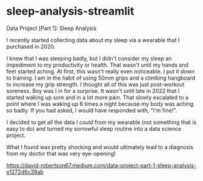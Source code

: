 # sleep-analysis-streamlit

Data Project [Part 1]: Sleep Analysis

I recently started collecting data about my sleep via a wearable that I purchased in 2020.

I knew that I was sleeping badly, but I didn't consider my sleep an impediment to my productivity or health. That wasn't until my hands and feet started aching.
At first, this wasn't really even noticeable. I put it down to training. I am in the habit of using 50mm grips and a climbing hangboard to increase my grip strength. I thought all of this was just post-workout soreness. Boy was I in for a surprise.
It wasn't until late in 2022 that I started waking up sore and in a lot more pain. That slowly escalated to a point where I was waking up 6 times a night because my body was aching so badly.
If you had asked, I would have responded with, "I'm fine!".

I decided to get all the data I could from my wearable (not something that is easy to do) and turned my sorrowful sleep routine into a data science project.

What I found was pretty shocking and would ultimately lead to a diagnosis from my doctor that was very eye-opening!

https://david-robertson67.medium.com/data-project-part-1-sleep-analysis-e1272d6c39ab
